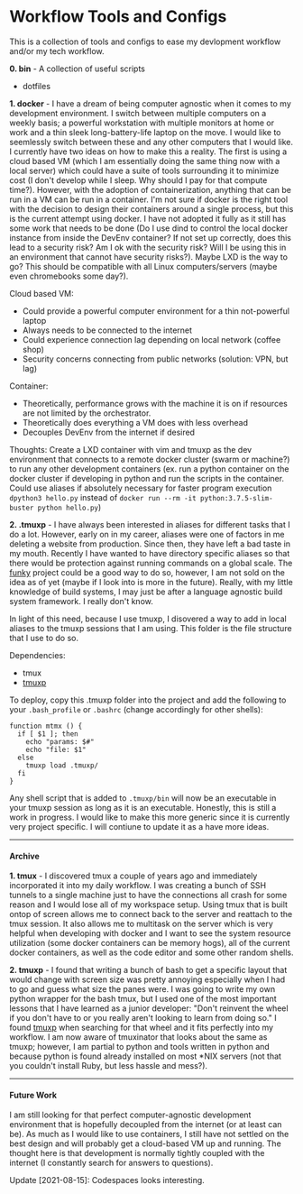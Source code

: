 # Workflow Tools and Configs

This is a collection of tools and configs to ease my devlopment workflow and/or
my tech workflow.

**0. bin** - A collection of useful scripts

- dotfiles

**1. docker** - I have a dream of being computer agnostic when it comes to my
development environment. I switch between multiple computers on a weekly basis; 
a powerful workstation with multiple monitors at home or work and a thin sleek
long-battery-life laptop on the move. I would like to seemlessly switch between
these and any other computers that I would like. I currently have two ideas on 
how to make this a reality. The first is using a cloud based VM (which I am 
essentially doing the same thing now with a local server) which could have a 
suite of tools surrounding it to minimize cost (I don't develop while I sleep. 
Why should I pay for that compute time?). However, with the adoption of 
containerization, anything that can be run in a VM can be run in a container. 
I'm not sure if docker is the right tool with the decision to design their 
containers around a single process, but this is the current attempt using 
docker. I have not adopted it fully as it still has some work that needs to be 
done (Do I use dind to control the local docker instance from inside the DevEnv 
container? If not set up correctly, does this lead to a security risk? Am I ok 
with the security risk? Will I be using this in an environment that cannot have 
security risks?). Maybe LXD is the way to go? This should be compatible with all
Linux computers/servers (maybe even chromebooks some day?).

Cloud based VM:
- Could provide a powerful computer environment for a thin not-powerful laptop
- Always needs to be connected to the internet
- Could experience connection lag depending on local network (coffee shop)
- Security concerns connecting from public networks (solution: VPN, but lag)

Container:
- Theoretically, performance grows with the machine it is on if resources are
not limited by the orchestrator.
- Theoretically does everything a VM does with less overhead
- Decouples DevEnv from the internet if desired

Thoughts: Create a LXD container with vim and tmuxp as the dev environment that
connects to a remote docker cluster (swarm or machine?) to run any other 
development containers (ex. run a python container on the docker cluster if
developing in python and run the scripts in the container. Could use aliases if
absolutely necessary for faster program execution `dpython3 hello.py` instead of 
`docker run --rm -it python:3.7.5-slim-buster python hello.py`)

**2. .tmuxp** - I have always been interested in aliases for different tasks that
I do a lot. However, early on in my career, aliases were one of factors in me
deleting a website from production. Since then, they have left a bad taste in my
mouth. Recently I have wanted to have directory specific aliases so that there 
would be protection against running commands on a global scale. The 
[funky](https://github.com/bbugyi200/funky) project could be a good way to do so,
however, I am not sold on the idea as of yet (maybe if I look into is more in the 
future). Really, with my little knowledge of build systems, I may just be after a
language agnostic build system framework. I really don't know.

In light of this need, because I use tmuxp, I disovered a way to add in local 
aliases to the tmuxp sessions that I am using. This folder is the file structure
that I use to do so. 

Dependencies:
- tmux
- [tmuxp](https://github.com/tmux-python/tmuxp)

To deploy, copy this .tmuxp folder into the project and add
the following to your `.bash_profile` or `.bashrc` (change accordingly for other
shells):
```
function mtmx () {
  if [ $1 ]; then
    echo "params: $#"
    echo "file: $1"
  else
    tmuxp load .tmuxp/
  fi
}
```

Any shell script that is added to `.tmuxp/bin` will now be an executable in your
tmuxp session as long as it is an executable. Honestly, this is still a work in 
progress. I would like to make this more generic since it is currently very project 
specific. I will contiune to update it as a have more ideas.

---

#### Archive

**1. tmux** - I discovered tmux a couple of years ago and immediately 
incorporated it into my daily workflow. I was creating a bunch of SSH tunnels
to a single machine just to have the connections all crash for some reason and I
would lose all of my workspace setup. Using tmux that is built ontop of screen 
allows me to connect back to the server and reattach to the tmux session. It 
also allows me to multitask on the server which is very helpful when developing
with docker and I want to see the system resource utilization (some docker 
containers can be memory hogs), all of the current docker containers, as well as
the code editor and some other random shells. 

**2. tmuxp** - I found that writing a bunch of bash to get a specific layout that 
would change with screen size was pretty annoying especially when I had to go
and guess what size the panes were. I was going to write my own python wrapper
for the bash tmux, but I used one of the most important lessons that I have 
learned as a junior developer: "Don't reinvent the wheel if you don't have to or
you really aren't looking to learn from doing so." I found 
[tmuxp](https://github.com/tmux-python/tmuxp) when searching for that wheel and
it fits perfectly into my workflow. I am now aware of tmuxinator that looks
about the same as tmuxp; however, I am partial to python and tools written in 
python and because python is found already installed on most *NIX servers (not that
you couldn't install Ruby, but less hassle and mess?).

--- 

#### Future Work

I am still looking for that perfect computer-agnostic development environment 
that is hopefully decoupled from the internet (or at least can be). As much as
I would like to use containers, I still have not settled on the best design and
will probably get a cloud-based VM up and running. The thought here is that
development is normally tightly coupled with the internet (I constantly search 
for answers to questions).

Update [2021-08-15]: Codespaces looks interesting.
